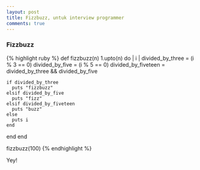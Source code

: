```yaml
---
layout: post
title: Fizzbuzz, untuk interview programmer
comments: true
---
```


### Fizzbuzz

{% highlight ruby %}
def fizzbuzz(n)
  1.upto(n) do | i |
    divided_by_three = (i % 3 == 0)
    divided_by_five = (i % 5 == 0)
    divided_by_fiveteen = divided_by_three && divided_by_five

    if divided_by_three
      puts "fizzbuzz"
    elsif divided_by_five
      puts "fizz"
    elsif divided_by_fiveteen
      puts "buzz"
    else
      puts i
    end
  end
end

fizzbuzz(100)
{% endhighlight %}

Yey!